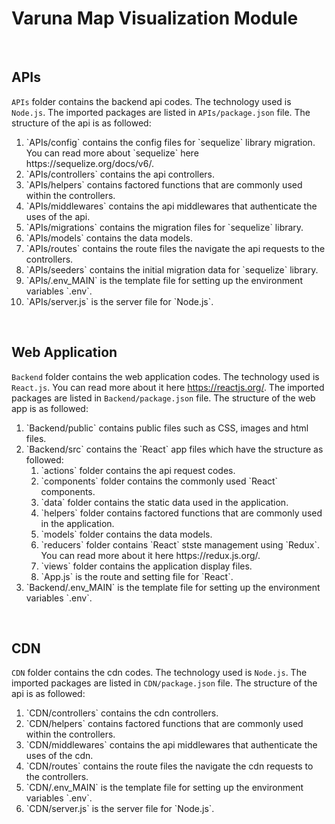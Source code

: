 # Varuna Map Visualization Module
<br />

## APIs
`APIs` folder contains the backend api codes. The technology used is `Node.js`. The imported packages are listed in `APIs/package.json` file. The structure of the api is as followed:
<ol>
  <li>`APIs/config` contains the config files for `sequelize` library migration. You can read more about `sequelize` here https://sequelize.org/docs/v6/.</li>
  <li>`APIs/controllers` contains the api controllers.</li>
  <li>`APIs/helpers` contains factored functions that are commonly used within the controllers.</li>
  <li>`APIs/middlewares` contains the api middlewares that authenticate the uses of the api.</li>
  <li>`APIs/migrations` contains the migration files for `sequelize` library.</li>
  <li>`APIs/models` contains the data models.</li>
  <li>`APIs/routes` contains the route files the navigate the api requests to the controllers.</li>
  <li>`APIs/seeders` contains the initial migration data for `sequelize` library.</li>
  <li>`APIs/.env_MAIN` is the template file for setting up the environment variables `.env`.</li>
  <li>`APIs/server.js` is the server file for `Node.js`.</li>
</ol>
<br />

## Web Application
`Backend` folder contains the web application codes. The technology used is `React.js`. You can read more about it here https://reactjs.org/. The imported packages are listed in `Backend/package.json` file. The structure of the web app is as followed:
<ol>
  <li>`Backend/public` contains public files such as CSS, images and html files.</li>
  <li>`Backend/src` contains the `React` app files which have the structure as followed:
    <ol>
      <li>`actions` folder contains the api request codes.</li>
      <li>`components` folder contains the commonly used `React` components.</li>
      <li>`data` folder contains the static data used in the application.</li>
      <li>`helpers` folder contains factored functions that are commonly used in the application.</li>
      <li>`models` folder contains the data models.</li>
      <li>`reducers` folder contains `React` stste management using `Redux`. You can read more about it here https://redux.js.org/.</li>
      <li>`views` folder contains the application display files.</li>
      <li>`App.js` is the route and setting file for `React`.</li>
    </ol>
  </li>
  <li>`Backend/.env_MAIN` is the template file for setting up the environment variables `.env`.</li>
</ol>
<br />

## CDN
`CDN` folder contains the cdn codes. The technology used is `Node.js`. The imported packages are listed in `CDN/package.json` file. The structure of the api is as followed:
<ol>
  <li>`CDN/controllers` contains the cdn controllers.</li>
  <li>`CDN/helpers` contains factored functions that are commonly used within the controllers.</li>
  <li>`CDN/middlewares` contains the api middlewares that authenticate the uses of the cdn.</li>
  <li>`CDN/routes` contains the route files the navigate the cdn requests to the controllers.</li>
  <li>`CDN/.env_MAIN` is the template file for setting up the environment variables `.env`.</li>
  <li>`CDN/server.js` is the server file for `Node.js`.</li>
</ol>
